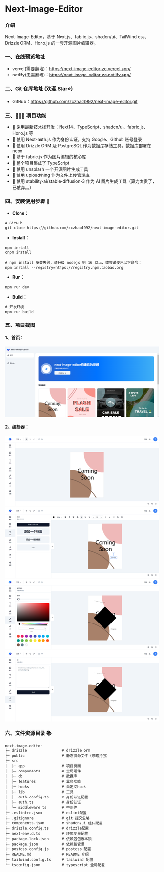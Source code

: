 # Next-Image-Editor

### 介绍

Next-Image-Editor，基于 Next.js、fabric.js、shadcn/ui、TailWind css、Drizzle ORM、Hono.js 的一套开源图片编辑器。

### 一、在线预览地址

- vercel(需要翻墙)：https://next-image-editor-zc.vercel.app/
- netlify(无需翻墙)：https://next-image-editor-zc.netlify.app/

### 二、Git 仓库地址 (欢迎 Star⭐)

- GitHub：https://github.com/zczhao1992/next-image-editor.git

### 三、🔨🔨🔨 项目功能

- 🚀 采用最新技术找开发：Next14、TypeScript、shadcn/ui、fabric.js、Hono.js 等
- 🚀 使用 Next-auth.js 作为身份认证，支持 Google、Github 账号登录
- 🚀 使用 Drizzle ORM 及 PostgreSQL 作为数据库存储工具，数据库部署在 neon
- 🚀 基于 fabric.js 作为图片编辑的核心库
- 🚀 整个项目集成了 TypeScript
- 🚀 使用 unsplash 一个开源图片生成工具
- 🚀 使用 uploadthing 作为文件上传管理库
- 🚀 使用 stability-ai/stable-diffusion-3 作为 AI 图片生成工具（算力太贵了，已放弃。。）

### 四、安装使用步骤 📑

- **Clone：**

```text
# GitHub
git clone https://github.com/zczhao1992/next-image-editor.git
```

- **Install：**

```text
npm install
cnpm install

# npm install 安装失败，请升级 nodejs 到 16 以上，或尝试使用以下命令：
npm install --registry=https://registry.npm.taobao.org
```

- **Run：**

```text
npm run dev
```

- **Build：**

```text
# 开发环境
npm run build
```

### 五、项目截图

#### 1、首页：

![editor-home](./public/home.png)

#### 2、编辑器：

![editor-1](./public/editor1.png)
![editor-2](./public/editor2.png)
![editor-3](./public/editor3.png)
![editor-4](./public/editor4.png)

### 六、文件资源目录 📚

```text
next-image-editor
├─ drizzle                # drizzle orm
├─ public                 # 静态资源文件（忽略打包）
├─ src
│  ├─ app                 # 项目页面
│  ├─ components          # 全局组件
│  ├─ db                  # 数据库
│  ├─ features            # 业务功能
│  ├─ hooks               # 自定义hook
│  ├─ lib                 # 工具
│  ├─ auth.config.ts      # 身份认证配置
│  ├─ auth.ts             # 身份认证
│  └─ middleware.ts       # 中间件
├─ .eslintrc.json         # eslint配置
├─ .gitignore             # git 提交忽略
├─ components.json        # shadcn/ui 组件配置
├─ drizzle.config.ts      # drizzle配置
├─ next-env.d.ts          # 环境变量配置
├─ package-lock.json      # 依赖包包版本锁
├─ package.json           # 依赖包管理
├─ postcss.config.js      # postcss 配置
├─ README.md              # README 介绍
├─ tailwind.config.ts     # tailwind 配置
└─ tsconfig.json          # typescript 全局配置
```
